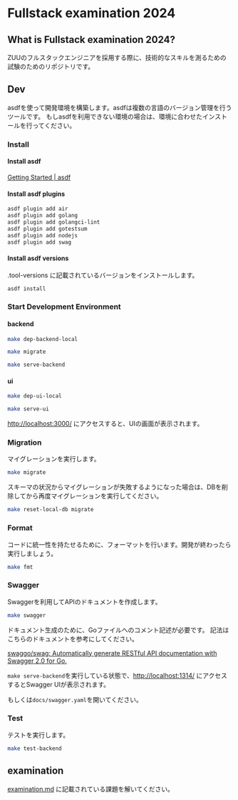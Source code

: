 # Fullstack examination 2024

## What is Fullstack examination 2024?

ZUUのフルスタックエンジニアを採用する際に、技術的なスキルを測るための試験のためのリポジトリです。

## Dev

asdfを使って開発環境を構築します。asdfは複数の言語のバージョン管理を行うツールです。
もしasdfを利用できない環境の場合は、環境に合わせたインストールを行ってください。

### Install

#### Install asdf

[Getting Started | asdf](https://asdf-vm.com/guide/getting-started.html)

#### Install asdf plugins

```bash
asdf plugin add air
asdf plugin add golang
asdf plugin add golangci-lint
asdf plugin add gotestsum
asdf plugin add nodejs
asdf plugin add swag
```

#### Install asdf versions

.tool-versions に記載されているバージョンをインストールします。

```bash
asdf install
```

### Start Development Environment

#### backend

```bash
make dep-backend-local
```

```bash
make migrate
```

```bash
make serve-backend
```

#### ui

```bash
make dep-ui-local
```

```bash
make serve-ui
```

[http://localhost:3000/](http://localhost:3000/) にアクセスすると、UIの画面が表示されます。

### Migration

マイグレーションを実行します。

```bash
make migrate
```

スキーマの状況からマイグレーションが失敗するようになった場合は、DBを削除してから再度マイグレーションを実行してください。

```bash
make reset-local-db migrate
```

### Format

コードに統一性を持たせるために、フォーマットを行います。開発が終わったら実行しましょう。

```bash
make fmt
```

### Swagger

Swaggerを利用してAPIのドキュメントを作成します。

```bash
make swagger
```

ドキュメント生成のために、Goファイルへのコメント記述が必要です。
記法はこちらのドキュメントを参考にしてください。

[swaggo/swag: Automatically generate RESTful API documentation with Swagger 2.0 for Go.](https://github.com/swaggo/swag?tab=readme-ov-file#declarative-comments-format)

`make serve-backend`を実行している状態で、[http://localhost:1314/](http://localhost:1314/) にアクセスするとSwagger UIが表示されます。

もしくは`docs/swagger.yaml`を開いてください。

### Test

テストを実行します。

```bash
make test-backend
```

## examination

[examination.md](./examination.md) に記載されている課題を解いてください。
